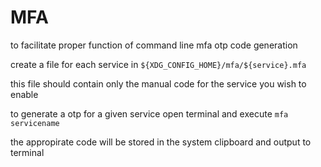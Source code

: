 # MFA

to facilitate proper function of command line mfa otp code generation

create a file for each service in `${XDG_CONFIG_HOME}/mfa/${service}.mfa`

this file should contain only the manual code for the service you wish to enable

to generate a otp for a given service open terminal and execute `mfa servicename`

the appropirate code will be stored in the system clipboard and output to terminal
